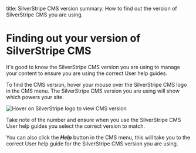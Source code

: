 title: SilverStripe CMS version
summary: How to find out the version of SilverStripe CMS you are using.

# Finding out your version of SilverStripe CMS

It's good to know the SilverStripe CMS version you are using to manage your content to ensure you are using the correct User help guides.

To find the CMS version, hover your mouse over the SilverStripe CMS logo in the CMS menu. The SilverStripe CMS version you are using will show which powers your site.

![Hover on SilverStripe logo to view CMS version](/_images/finding-version.png)

Take note of the number and ensure when you use the SilverStripe CMS User help guides you select the correct version to match.

You can also click the ***Help*** button in the CMS menu, this will take you to the correct User help guide for the SilverStripe CMS version you are using.
